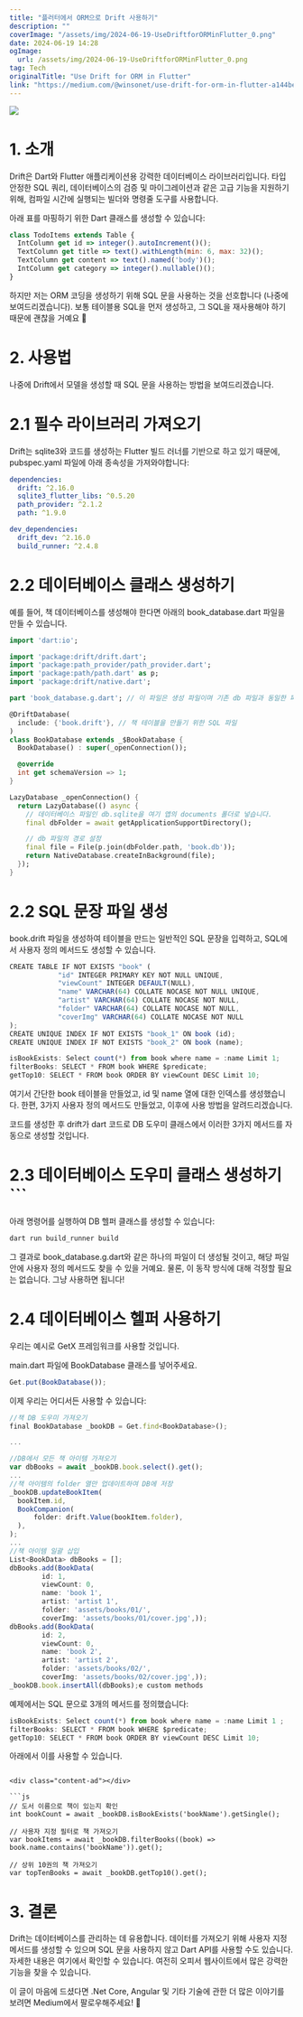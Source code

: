 ```yaml
---
title: "플러터에서 ORM으로 Drift 사용하기"
description: ""
coverImage: "/assets/img/2024-06-19-UseDriftforORMinFlutter_0.png"
date: 2024-06-19 14:28
ogImage: 
  url: /assets/img/2024-06-19-UseDriftforORMinFlutter_0.png
tag: Tech
originalTitle: "Use Drift for ORM in Flutter"
link: "https://medium.com/@winsonet/use-drift-for-orm-in-flutter-a144be7fae80"
---
```



<img src="/assets/img/2024-06-19-UseDriftforORMinFlutter_0.png" />

# 1. 소개

Drift은 Dart와 Flutter 애플리케이션용 강력한 데이터베이스 라이브러리입니다. 타입 안정한 SQL 쿼리, 데이터베이스의 검증 및 마이그레이션과 같은 고급 기능을 지원하기 위해, 컴파일 시간에 실행되는 빌더와 명령줄 도구를 사용합니다.

아래 표를 마핑하기 위한 Dart 클래스를 생성할 수 있습니다:

<div class="content-ad"></div>

```js
class TodoItems extends Table {
  IntColumn get id => integer().autoIncrement()();
  TextColumn get title => text().withLength(min: 6, max: 32)();
  TextColumn get content => text().named('body')();
  IntColumn get category => integer().nullable()();
}
```

하지만 저는 ORM 코딩을 생성하기 위해 SQL 문을 사용하는 것을 선호합니다 (나중에 보여드리겠습니다). 보통 테이블용 SQL을 먼저 생성하고, 그 SQL을 재사용해야 하기 때문에 괜찮을 거예요 🙂

# 2. 사용법

나중에 Drift에서 모델을 생성할 때 SQL 문을 사용하는 방법을 보여드리겠습니다.

<div class="content-ad"></div>

# 2.1 필수 라이브러리 가져오기

Drift는 sqlite3와 코드를 생성하는 Flutter 빌드 러너를 기반으로 하고 있기 때문에, pubspec.yaml 파일에 아래 종속성을 가져와야합니다:

```yaml
dependencies:
  drift: ^2.16.0
  sqlite3_flutter_libs: ^0.5.20
  path_provider: ^2.1.2
  path: ^1.9.0

dev_dependencies:
  drift_dev: ^2.16.0
  build_runner: ^2.4.8
```

# 2.2 데이터베이스 클래스 생성하기

<div class="content-ad"></div>

예를 들어, 책 데이터베이스를 생성해야 한다면 아래의 book_database.dart 파일을 만들 수 있습니다.

```dart
import 'dart:io';

import 'package:drift/drift.dart';
import 'package:path_provider/path_provider.dart';
import 'package:path/path.dart' as p;
import 'package:drift/native.dart';

part 'book_database.g.dart'; // 이 파일은 생성 파일이며 기존 db 파일과 동일한 파일 이름을 사용해야 함

@DriftDatabase(
  include: {'book.drift'}, // 책 테이블을 만들기 위한 SQL 파일
)
class BookDatabase extends _$BookDatabase {
  BookDatabase() : super(_openConnection());

  @override
  int get schemaVersion => 1;
}

LazyDatabase _openConnection() {
  return LazyDatabase(() async {
    // 데이터베이스 파일인 db.sqlite을 여기 앱의 documents 폴더로 넣습니다.
    final dbFolder = await getApplicationSupportDirectory();

    // db 파일의 경로 설정
    final file = File(p.join(dbFolder.path, 'book.db'));
    return NativeDatabase.createInBackground(file);
  });
}
```

# 2.2 SQL 문장 파일 생성

book.drift 파일을 생성하여 테이블을 만드는 일반적인 SQL 문장을 입력하고, SQL에서 사용자 정의 메서드도 생성할 수 있습니다.

<div class="content-ad"></div>

```js
CREATE TABLE IF NOT EXISTS "book" (
            "id" INTEGER PRIMARY KEY NOT NULL UNIQUE,
            "viewCount" INTEGER DEFAULT(NULL),
            "name" VARCHAR(64) COLLATE NOCASE NOT NULL UNIQUE,
            "artist" VARCHAR(64) COLLATE NOCASE NOT NULL,
            "folder" VARCHAR(64) COLLATE NOCASE NOT NULL,
            "coverImg" VARCHAR(64) COLLATE NOCASE NOT NULL
);
CREATE UNIQUE INDEX IF NOT EXISTS "book_1" ON book (id);
CREATE UNIQUE INDEX IF NOT EXISTS "book_2" ON book (name);

isBookExists: Select count(*) from book where name = :name Limit 1;
filterBooks: SELECT * FROM book WHERE $predicate;
getTop10: SELECT * FROM book ORDER BY viewCount DESC Limit 10;
```

여기서 간단한 book 테이블을 만들었고, id 및 name 열에 대한 인덱스를 생성했습니다. 한편, 3가지 사용자 정의 메서드도 만들었고, 이후에 사용 방법을 알려드리겠습니다.

코드를 생성한 후 drift가 dart 코드로 DB 도우미 클래스에서 이러한 3가지 메서드를 자동으로 생성할 것입니다.

# 2.3 데이터베이스 도우미 클래스 생성하기```

<div class="content-ad"></div>

아래 명령어를 실행하여 DB 헬퍼 클래스를 생성할 수 있습니다:

```js
dart run build_runner build
```

그 결과로 book_database.g.dart와 같은 하나의 파일이 더 생성될 것이고, 해당 파일 안에 사용자 정의 메서드도 찾을 수 있을 거예요. 물론, 이 동작 방식에 대해 걱정할 필요는 없습니다. 그냥 사용하면 됩니다!

# 2.4 데이터베이스 헬퍼 사용하기

<div class="content-ad"></div>

우리는 예시로 GetX 프레임워크를 사용할 것입니다.

main.dart 파일에 BookDatabase 클래스를 넣어주세요.

```js
Get.put(BookDatabase());
```

이제 우리는 어디서든 사용할 수 있습니다:

<div class="content-ad"></div>

```js
//책 DB 도우미 가져오기
final BookDatabase _bookDB = Get.find<BookDatabase>();

...

//DB에서 모든 책 아이템 가져오기
var dbBooks = await _bookDB.book.select().get();
...
//책 아이템의 folder 열만 업데이트하여 DB에 저장
_bookDB.updateBookItem(
  bookItem.id,
  BookCompanion(
      folder: drift.Value(bookItem.folder),
  ),
);
...
//책 아이템 일괄 삽입
List<BookData> dbBooks = [];
dbBooks.add(BookData(
        id: 1,
        viewCount: 0,
        name: 'book 1',
        artist: 'artist 1',
        folder: 'assets/books/01/',
        coverImg: 'assets/books/01/cover.jpg',));
dbBooks.add(BookData(
        id: 2,
        viewCount: 0,
        name: 'book 2',
        artist: 'artist 2',
        folder: 'assets/books/02/',
        coverImg: 'assets/books/02/cover.jpg',));
_bookDB.book.insertAll(dbBooks);e custom methods
```

예제에서는 SQL 문으로 3개의 메서드를 정의했습니다:

```js
isBookExists: Select count(*) from book where name = :name Limit 1 ;
filterBooks: SELECT * FROM book WHERE $predicate;
getTop10: SELECT * FROM book ORDER BY viewCount DESC Limit 10;
```

아래에서 이를 사용할 수 있습니다.
```  

<div class="content-ad"></div>

```js
// 도서 이름으로 책이 있는지 확인
int bookCount = await _bookDB.isBookExists('bookName').getSingle();

// 사용자 지정 필터로 책 가져오기
var bookItems = await _bookDB.filterBooks((book) => book.name.contains('bookName')).get();

// 상위 10권의 책 가져오기
var topTenBooks = await _bookDB.getTop10().get();
```

# 3. 결론

Drift는 데이터베이스를 관리하는 데 유용합니다. 데이터를 가져오기 위해 사용자 지정 메서드를 생성할 수 있으며 SQL 문을 사용하지 않고 Dart API를 사용할 수도 있습니다. 자세한 내용은 여기에서 확인할 수 있습니다. 여전히 오피서 웹사이트에서 많은 강력한 기능을 찾을 수 있습니다.

이 글이 마음에 드셨다면 .Net Core, Angular 및 기타 기술에 관한 더 많은 이야기를 보려면 Medium에서 팔로우해주세요! 🙂
```